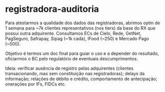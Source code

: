 # registradora-auditoria

Para atestarmos a qualidade dos dados das registradoras, abrimos optin de 1 semana para ~7k clientes representativos (nos tiers) da base do RX que possui outra adquirente. Consultamos ECs de Cielo, Rede, GetNet, PagSeguro, Safrapay, Sipag (~1k cada), IFood (~250) e Mercado Pago (~500).

Objetivo é termos um doc final para guiar o uso e a depender do resultado, oficiarmos o BC pelo regulatório de eventuais descumprimentos.  

Ideia: verificar ausência de registro pelas adquirentes (clientes transacionando, mas sem constituição nas registradoras); delays da informação; relações de débito e crédito, comportamento de antecipação; onerações por IFs, FIDCs etc.
